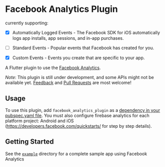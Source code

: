 

# Facebook Analytics Plugin

currently supporting: 
- [X] Automatically Logged Events - The Facebook SDK for iOS automatically logs app installs, app sessions, and in-app purchases. 
- [ ] Standard Events - Popular events that Facebook has created for you.
- [X] Custom Events - Events you create that are specific to your app.



A Flutter plugin to use the [Facebook Analytics](https://analytics.facebook.com).


*Note*: This plugin is still under development, and some APIs might not be available yet. [Feedback](https://github.com/khalithartmann/facebook_analytics_flutter_plugin) and [Pull Requests](https://github.com/khalithartmann/facebook_analytics_flutter_plugin/pulls) are most welcome!

## Usage
To use this plugin, add `facebook_analytics_plugin` as a [dependency in your pubspec.yaml file](https://flutter.io/platform-plugins/). You must also configure firebase analytics for each platform project: Android and iOS (https://developers.facebook.com/quickstarts/ for step by step details).




## Getting Started

See the [`example`][example] directory for a complete sample app using Facebook Analytics

[example]: https://github.com/khalithartmann/facebook_analytics_flutter_plugin/tree/master/example



    
